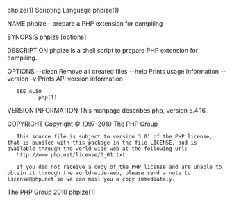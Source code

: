phpize(1)                                                                                     Scripting Language                                                                                    phpize(1)



NAME
       phpize - prepare a PHP extension for compiling

SYNOPSIS
       phpize [options]

DESCRIPTION
       phpize is a shell script to prepare PHP extension for compiling.

OPTIONS
       --clean        Remove all created files
       --help         Prints usage information
       --version
       -v             Prints API version information


       SEE ALSO
              php(1)

VERSION INFORMATION
       This manpage describes php, version 5.4.16.

COPYRIGHT
       Copyright © 1997-2010 The PHP Group

       This source file is subject to version 3.01 of the PHP license, that is bundled with this package in the file LICENSE, and is available through the world-wide-web at the following url:
       http://www.php.net/license/3_01.txt

       If you did not receive a copy of the PHP license and are unable to obtain it through the world-wide-web, please send a note to license@php.net so we can mail you a copy immediately.



The PHP Group                                                                                        2010                                                                                           phpize(1)

